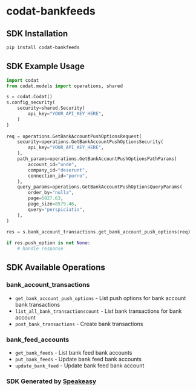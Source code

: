 # codat-bankfeeds

<!-- Start SDK Installation -->
## SDK Installation

```bash
pip install codat-bankfeeds
```
<!-- End SDK Installation -->

## SDK Example Usage
<!-- Start SDK Example Usage -->
```python
import codat
from codat.models import operations, shared

s = codat.Codat()
s.config_security(
    security=shared.Security(
        api_key="YOUR_API_KEY_HERE",
    )
)
   
req = operations.GetBankAccountPushOptionsRequest(
    security=operations.GetBankAccountPushOptionsSecurity(
        api_key="YOUR_API_KEY_HERE",
    ),
    path_params=operations.GetBankAccountPushOptionsPathParams(
        account_id="unde",
        company_id="deserunt",
        connection_id="porro",
    ),
    query_params=operations.GetBankAccountPushOptionsQueryParams(
        order_by="nulla",
        page=6027.63,
        page_size=8579.46,
        query="perspiciatis",
    ),
)
    
res = s.bank_account_transactions.get_bank_account_push_options(req)

if res.push_option is not None:
    # handle response
```
<!-- End SDK Example Usage -->

<!-- Start SDK Available Operations -->
## SDK Available Operations


### bank_account_transactions

* `get_bank_account_push_options` - List push options for bank account bank transactions
* `list_all_bank_transactionscount` - List bank transactions for bank account
* `post_bank_transactions` - Create bank transactions

### bank_feed_accounts

* `get_bank_feeds` - List bank feed bank accounts
* `put_bank_feeds` - Update bank feed bank accounts
* `update_bank_feed` - Update bank feed bank account
<!-- End SDK Available Operations -->

### SDK Generated by [Speakeasy](https://docs.speakeasyapi.dev/docs/using-speakeasy/client-sdks)
